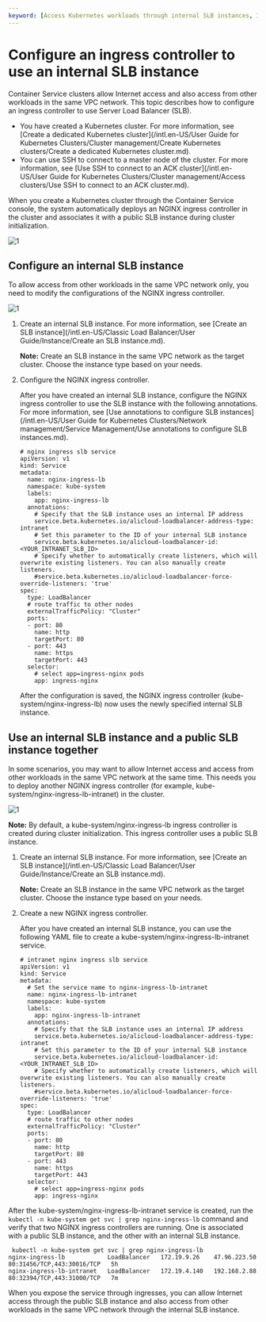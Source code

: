 ```yaml
---
keyword: [Access Kubernetes workloads through internal SLB instances, Ingress controller]
---
```


# Configure an ingress controller to use an internal SLB instance

Container Service clusters allow Internet access and also access from other workloads in the same VPC network. This topic describes how to configure an ingress controller to use Server Load Balancer \(SLB\).

-   You have created a Kubernetes cluster. For more information, see [Create a dedicated Kubernetes cluster](/intl.en-US/User Guide for Kubernetes Clusters/Cluster management/Create Kubernetes clusters/Create a dedicated Kubernetes cluster.md).
-   You can use SSH to connect to a master node of the cluster. For more information, see [Use SSH to connect to an ACK cluster](/intl.en-US/User Guide for Kubernetes Clusters/Cluster management/Access clusters/Use SSH to connect to an ACK cluster.md).

When you create a Kubernetes cluster through the Container Service console, the system automatically deploys an NGINX ingress controller in the cluster and associates it with a public SLB instance during cluster initialization.

![1](https://static-aliyun-doc.oss-accelerate.aliyuncs.com/assets/img/en-US/1836858951/p81310.png)

## Configure an internal SLB instance

To allow access from other workloads in the same VPC network only, you need to modify the configurations of the NGINX ingress controller.

![1](https://static-aliyun-doc.oss-accelerate.aliyuncs.com/assets/img/en-US/2836858951/p81311.png)

1.  Create an internal SLB instance. For more information, see [Create an SLB instance](/intl.en-US/Classic Load Balancer/User Guide/Instance/Create an SLB instance.md).

    **Note:** Create an SLB instance in the same VPC network as the target cluster. Choose the instance type based on your needs.

2.  Configure the NGINX ingress controller.

    After you have created an internal SLB instance, configure the NGINX ingress controller to use the SLB instance with the following annotations. For more information, see [Use annotations to configure SLB instances](/intl.en-US/User Guide for Kubernetes Clusters/Network management/Service Management/Use annotations to configure SLB instances.md).

    ```
    # nginx ingress slb service
    apiVersion: v1
    kind: Service
    metadata:
      name: nginx-ingress-lb
      namespace: kube-system
      labels:
        app: nginx-ingress-lb
      annotations:
        # Specify that the SLB instance uses an internal IP address
        service.beta.kubernetes.io/alicloud-loadbalancer-address-type: intranet
        # Set this parameter to the ID of your internal SLB instance
        service.beta.kubernetes.io/alicloud-loadbalancer-id: <YOUR_INTRANET_SLB_ID>
        # Specify whether to automatically create listeners, which will overwrite existing listeners. You can also manually create listeners.
        #service.beta.kubernetes.io/alicloud-loadbalancer-force-override-listeners: 'true'
    spec:
      type: LoadBalancer
      # route traffic to other nodes
      externalTrafficPolicy: "Cluster"
      ports:
      - port: 80
        name: http
        targetPort: 80
      - port: 443
        name: https
        targetPort: 443
      selector:
        # select app=ingress-nginx pods
        app: ingress-nginx
    ```

    After the configuration is saved, the NGINX ingress controller \(kube-system/nginx-ingress-lb\) now uses the newly specified internal SLB instance.


## Use an internal SLB instance and a public SLB instance together

In some scenarios, you may want to allow Internet access and access from other workloads in the same VPC network at the same time. This needs you to deploy another NGINX ingress controller \(for example, kube-system/nginx-ingress-lb-intranet\) in the cluster.

![1](https://static-aliyun-doc.oss-accelerate.aliyuncs.com/assets/img/en-US/2836858951/p81334.png)

**Note:** By default, a kube-system/nginx-ingress-lb ingress controller is created during cluster initialization. This ingress controller uses a public SLB instance.

1.  Create an internal SLB instance. For more information, see [Create an SLB instance](/intl.en-US/Classic Load Balancer/User Guide/Instance/Create an SLB instance.md).

    **Note:** Create an SLB instance in the same VPC network as the target cluster. Choose the instance type based on your needs.

2.  Create a new NGINX ingress controller.

    After you have created an internal SLB instance, you can use the following YAML file to create a kube-system/nginx-ingress-lb-intranet service.

    ```
    # intranet nginx ingress slb service
    apiVersion: v1
    kind: Service
    metadata:
      # Set the service name to nginx-ingress-lb-intranet
      name: nginx-ingress-lb-intranet
      namespace: kube-system
      labels:
        app: nginx-ingress-lb-intranet
      annotations:
        # Specify that the SLB instance uses an internal IP address
        service.beta.kubernetes.io/alicloud-loadbalancer-address-type: intranet
        # Set this parameter to the ID of your internal SLB instance
        service.beta.kubernetes.io/alicloud-loadbalancer-id: <YOUR_INTRANET_SLB_ID>
        # Specify whether to automatically create listeners, which will overwrite existing listeners. You can also manually create listeners.
        #service.beta.kubernetes.io/alicloud-loadbalancer-force-override-listeners: 'true'
    spec:
      type: LoadBalancer
      # route traffic to other nodes
      externalTrafficPolicy: "Cluster"
      ports:
      - port: 80
        name: http
        targetPort: 80
      - port: 443
        name: https
        targetPort: 443
      selector:
        # select app=ingress-nginx pods
        app: ingress-nginx
    ```


After the kube-system/nginx-ingress-lb-intranet service is created, run the `kubectl -n kube-system get svc | grep nginx-ingress-lb` command and verify that two NGINX ingress controllers are running. One is associated with a public SLB instance, and the other with an internal SLB instance.

```
 kubectl -n kube-system get svc | grep nginx-ingress-lb
nginx-ingress-lb            LoadBalancer   172.19.9.26    47.96.223.50   80:31456/TCP,443:30016/TCP   5h
nginx-ingress-lb-intranet   LoadBalancer   172.19.4.140   192.168.2.88   80:32394/TCP,443:31000/TCP   7m
```

When you expose the service through ingresses, you can allow Internet access through the public SLB instance and also access from other workloads in the same VPC network through the internal SLB instance.

